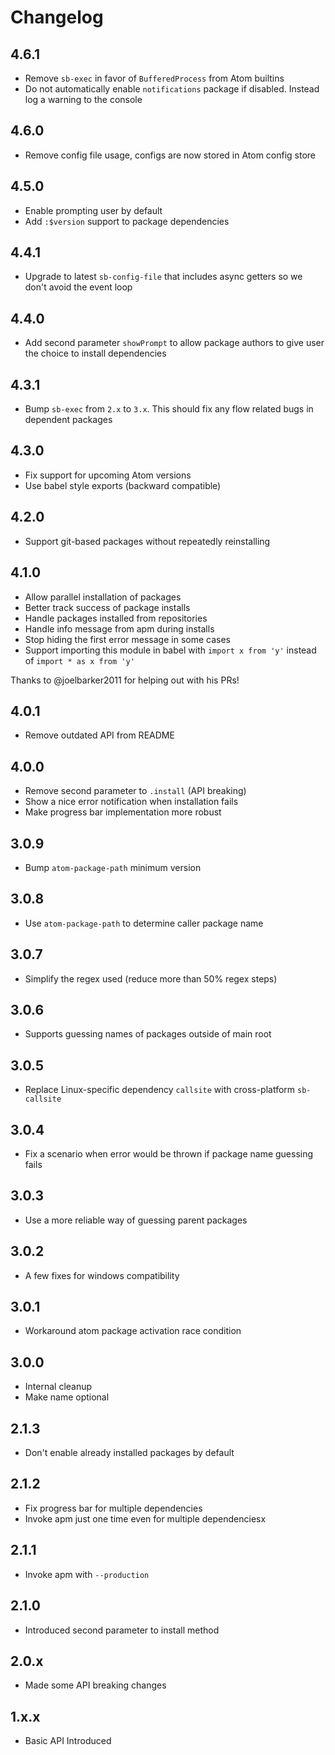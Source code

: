 # Changelog

## 4.6.1

* Remove `sb-exec` in favor of `BufferedProcess` from Atom builtins
* Do not automatically enable `notifications` package if disabled. Instead log a warning to the console

## 4.6.0

* Remove config file usage, configs are now stored in Atom config store

## 4.5.0

* Enable prompting user by default
* Add `:$version` support to package dependencies

## 4.4.1

* Upgrade to latest `sb-config-file` that includes async getters so we don't avoid the event loop

## 4.4.0

* Add second parameter `showPrompt` to allow package authors to give user the choice to install dependencies

## 4.3.1

* Bump `sb-exec` from `2.x` to `3.x`. This should fix any flow related bugs in dependent packages

## 4.3.0

* Fix support for upcoming Atom versions
* Use babel style exports (backward compatible)

## 4.2.0

* Support git-based packages without repeatedly reinstalling

## 4.1.0

* Allow parallel installation of packages
* Better track success of package installs
* Handle packages installed from repositories
* Handle info message from apm during installs
* Stop hiding the first error message in some cases
* Support importing this module in babel with `import x from 'y'` instead of `import * as x from 'y'`

Thanks to @joelbarker2011 for helping out with his PRs!

## 4.0.1

* Remove outdated API from README

## 4.0.0

* Remove second parameter to `.install` (API breaking)
* Show a nice error notification when installation fails
* Make progress bar implementation more robust

## 3.0.9

* Bump `atom-package-path` minimum version

## 3.0.8

* Use `atom-package-path` to determine caller package name

## 3.0.7

* Simplify the regex used (reduce more than 50% regex steps)

## 3.0.6

* Supports guessing names of packages outside of main root

## 3.0.5

* Replace Linux-specific dependency `callsite` with cross-platform
  `sb-callsite`

## 3.0.4

* Fix a scenario when error would be thrown if package name guessing fails

## 3.0.3

* Use a more reliable way of guessing parent packages

## 3.0.2

* A few fixes for windows compatibility

## 3.0.1

* Workaround atom package activation race condition

## 3.0.0

* Internal cleanup
* Make name optional

## 2.1.3

* Don't enable already installed packages by default

## 2.1.2

* Fix progress bar for multiple dependencies
* Invoke apm just one time even for multiple dependenciesx

## 2.1.1

* Invoke apm with `--production`

## 2.1.0

* Introduced second parameter to install method

## 2.0.x

* Made some API breaking changes

## 1.x.x

* Basic API Introduced
